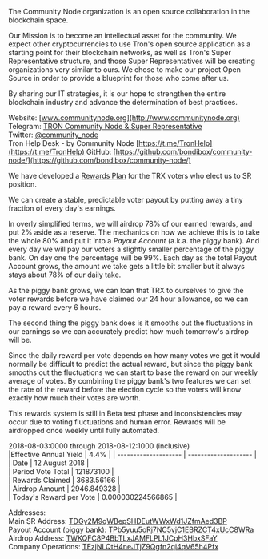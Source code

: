 The Community Node organization is an open source collaboration in the blockchain space. 

Our Mission is to become an intellectual asset for the community. We expect other cryptocurrencies to use Tron's open source application as a starting point for their blockchain networks, as well as Tron's Super Representative structure, and those Super Representatives will be creating organizations very similar to ours. We chose to make our project Open Source in order to provide a blueprint for those who come after us.

By sharing our IT strategies, it is our hope to strengthen the entire blockchain industry and advance the determination of best practices. 

Website:
[www.communitynode.org](http://www.communitynode.org)  
Telegram:
[TRON Community Node & Super Representative](https://t.me/CommunityNode)  
Twitter:
[@community_node](https://twitter.com/community_node)  
Tron Help Desk - by Community Node
[https://t.me/TronHelp](https://t.me/TronHelp)
GitHub:
[https://github.com/bondibox/community-node/](https://github.com/bondibox/community-node/)  


We have developed a [Rewards Plan](http://www.communitynode.org/rewards/index) for the TRX voters who elect us to SR position. 

We can create a stable, predictable voter payout by putting away a tiny fraction of every day's earnings.

In overly simplified terms, we will airdrop 78% of our earned rewards, and put 2% aside as a reserve. The mechanics on how we achieve this is to take the whole 80% and put it into a *Payout Account* (a.k.a. the piggy bank). And every day we will pay our voters a slightly smaller percentage of the piggy bank. On day one the percentage will be 99%. Each day as the total Payout Account grows, the amount we take gets a little bit smaller but it always stays about 78% of our daily take. 

As the piggy bank grows, we can loan that TRX to ourselves to give the voter rewards before we have claimed our 24 hour allowance, so we can pay a reward every 6 hours.

The second thing the piggy bank does is it smooths out the fluctuations in our earnings so we can accurately predict how much tomorrow's airdrop will be.

Since the daily reward per vote depends on how many votes we get it would normally be difficult to predict the actual reward, but since the piggy bank smooths out the fluctuations we can start to base the reward on our weekly average of votes. By combining the piggy bank's two features we can set the rate of the reward before the election cycle so the voters will know exactly how much their votes are worth.

This rewards system is still in Beta test phase and inconsistencies may occur due to voting fluctuations and human error.
Rewards will be airdropped once weekly until fully automated.

2018-08-03:0000 through 2018-08-12:1000 (inclusive)  
|Effective Annual Yield | 4.4% |
| -------------------- | -------------------- |  
| Date | 12 August 2018 |   
| Period Vote Total | 121873100  |  
| Rewards Claimed |  3683.56166  |  
| Airdrop Amount | 2946.849328 |  
| Today's Reward per Vote  | 0.000030224566865 |  



Addresses:  
Main SR Address: [TDGy2M9qWBepSHDEutWWxWd1JZfmAed3BP](https://tronscan.org/#/address/TDGy2M9qWBepSHDEutWWxWd1JZfmAed3BP)  
Payout Account (piggy bank): [TPb5yuu5oRj7NC5vjC1EBRZCT4xUcC8WRa](https://tronscan.org/#/address/TPb5yuu5oRj7NC5vjC1EBRZCT4xUcC8WRa)  
Airdrop Address: [TWKQFC8P4BbTLxJAMFLPL1JCpH3HbxSFaY](https://tronscan.org/#/address/TWKQFC8P4BbTLxJAMFLPL1JCpH3HbxSFaY)  
Company Operations: [TEzjNLQtH4neJTjZ9Qgfn2qi4qV65h4Pfx](https://tronscan.org/#/address/TEzjNLQtH4neJTjZ9Qgfn2qi4qV65h4Pfx)  